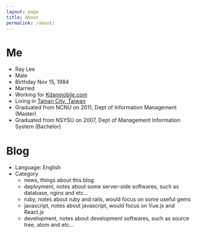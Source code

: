 ```yaml
---
layout: page
title: About
permalink: /about/
---
```

# Me
* Ray Lee
* Male
* Birthday Nov 15, 1984
* Married
* Working for [Kdanmobile.com](https://www.kdanmobile.com)
* Living in [Tainan City, Taiwan](https://en.wikipedia.org/wiki/Tainan)
* Graduated from NCNU on 2011, Dept of Information Management (Master)
* Graduated from NSYSU on 2007, Dept of Management Information System (Bachelor)

# Blog
* Language: English
* Category
  * news, things about this blog
  * deployment, notes about some server-side softwares, such as database, nginx and etc...
  * ruby, notes about ruby and rails, would focus on some useful gems
  * javascript, notes about javascript, would focus on Vue.js and React.js
  * development, notes about development softwares, such as source tree, atom and etc...
